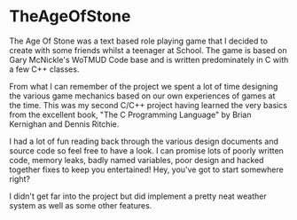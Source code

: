 # TheAgeOfStone
The Age Of Stone was a text based role playing game that I decided to create with some friends whilst a teenager at School. The game is based on Gary McNickle's WoTMUD Code base and is written predominately in C with a few C++ classes.

From what I can remember of the project we spent a lot of time designing the various game mechanics based on our own experiences of games at the time. This was my second C/C++ project having learned the very basics from the excellent book, "The C Programming Language" by Brian Kernighan and Dennis Ritchie.  

I had a lot of fun reading back through the various design documents and source code so feel free to have a look. I can promise lots of poorly written code, memory leaks, badly named variables, poor design and hacked together fixes to keep you entertained! Hey, you've got to start somewhere right?

I didn't get far into the project but did implement a pretty neat weather system as well as some other features.
